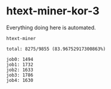 # htext-miner-kor-3

Everything doing here is automated.

```
htext-miner

total: 8275/9855 (83.96752917300863%)

job0: 1494
job1: 1732
job2: 1633
job3: 1786
job4: 1630
```